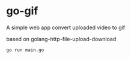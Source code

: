# go-gif

 A simple web app convert uploaded video to gif

 based on golang-http-file-upload-download

 ```
 go run main.go
 ```
